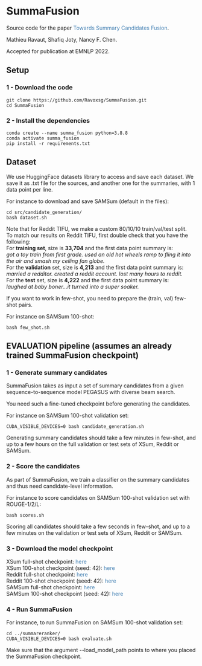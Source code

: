 # SummaFusion
Source code for the paper <a href="https://arxiv.org/pdf/2210.08779.pdf" style = "text-decoration:none;color:#4682B4">Towards Summary Candidates Fusion</a>.

Mathieu Ravaut, Shafiq Joty, Nancy F. Chen.

Accepted for publication at EMNLP 2022. 

## Setup

### 1 - Download the code
```
git clone https://github.com/Ravoxsg/SummaFusion.git
cd SummaFusion
```

### 2 - Install the dependencies
```
conda create --name summa_fusion python=3.8.8
conda activate summa_fusion
pip install -r requirements.txt
```

## Dataset

We use HuggingFace datasets library to access and save each dataset.
We save it as .txt file for the sources, and another one for the summaries, with 1 data point per line.

For instance to download and save SAMSum (default in the files):
```
cd src/candidate_generation/
bash dataset.sh
```

Note that for Reddit TIFU, we make a custom 80/10/10 train/val/test split.  
To match our results on Reddit TIFU, first double check that you have the following:  
For **training set**, size is **33,704** and the first data point summary is:  
*got a toy train from first grade. used an old hot wheels ramp to fling it into the air and smash my ceiling fan globe.*  
For the **validation** set, size is **4,213** and the first data point summary is:  
*married a redditor.  created a reddit account.  lost many hours to reddit.*  
For the **test** set, size is **4,222** and the first data point summary is:  
*laughed at baby boner...it turned into a super soaker.*  

If you want to work in few-shot, you need to prepare the (train, val) few-shot pairs.

For instance on SAMSum 100-shot:
```
bash few_shot.sh
```

## EVALUATION pipeline (assumes an already trained SummaFusion checkpoint)

### 1 - Generate summary candidates
SummaFusion takes as input a set of summary candidates from a given sequence-to-sequence model PEGASUS with diverse beam search.

You need such a fine-tuned checkpoint before generating the candidates. 

For instance on SAMSum 100-shot validation set:
```
CUDA_VISIBLE_DEVICES=0 bash candidate_generation.sh
```
Generating summary candidates should take a few minutes in few-shot, and up to a few hours on the full validation or test sets of XSum, Reddit or SAMSum.

### 2 - Score the candidates
As part of SummaFusion, we train a classifier on the summary candidates and thus need candidate-level information.

For instance to score candidates on SAMSum 100-shot validation set with ROUGE-1/2/L:
```
bash scores.sh
```
Scoring all candidates should take a few seconds in few-shot, and up to a few minutes on the validation or test sets of XSum, Reddit or SAMSum. 

### 3 - Download the model checkpoint
XSum full-shot checkpoint: <a href="https://drive.google.com/file/d/1_6-Yj8vj7WNnXLFypEefIk1G0J4wDaQh/view?usp=share_link" style = "text-decoration:none;color:#4682B4">here</a>   
XSum 100-shot checkpoint (seed: 42): <a href="link" style = "text-decoration:none;color:#4682B4">here</a>   
Reddit full-shot checkpoint: <a href="https://drive.google.com/file/d/1QnSFLYDtm449irp4HjFyX_LvPsKOt4TF/view?usp=share_link" style = "text-decoration:none;color:#4682B4">here</a>  
Reddit 100-shot checkpoint (seed: 42): <a href="link" style = "text-decoration:none;color:#4682B4">here</a>   
SAMSum full-shot checkpoint: <a href="https://drive.google.com/file/d/1_qZJGxduCKUB6C1egFgf5Coyo6s2OMOe/view?usp=share_link" style = "text-decoration:none;color:#4682B4">here</a>  
SAMSum 100-shot checkpoint (seed: 42): <a href="link" style = "text-decoration:none;color:#4682B4">here</a>   

### 4 - Run SummaFusion
For instance, to run SummaFusion on SAMSum 100-shot validation set:
```
cd ../summareranker/
CUDA_VISIBLE_DEVICES=0 bash evaluate.sh
```
Make sure that the argument --load_model_path points to where you placed the SummaFusion checkpoint. 
